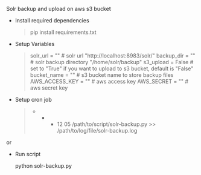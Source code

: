 Solr backup and upload on aws s3 bucket

* Install required dependencies

  > pip install requirements.txt

* Setup Variables
  
  > solr_url = "" 		# solr url "http://localhost:8983/solr/"
  > backup_dir = ""		# solr backup directory "/home/solr/backup"
  > s3_upload = False		# set to "True" if you want to upload to s3 bucket, default is "False"
  > bucket_name = ""		# s3 bucket name to store backup files 
  > AWS_ACCESS_KEY = ""		# aws access key
  > AWS_SECRET = ""		# aws secret key
 
* Setup cron job

  > * * * 12 05 /path/to/script/solr-backup.py >> /path/to/log/file/solr-backup.log

or 

* Run script

  python solr-backup.py
